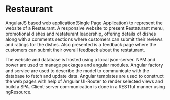 # Restaurant
AngularJS based web application(Single Page Application) to represent the website of a Restaurant.
A responsive website to present Restaturant menu, promotional dishes and restaturant leadership, offering details of dishes along with a comments sections where customers can submit their reviews and ratings for the dishes. Also presented is a feedback page where the customers can submit their overall feedback about the restaturant.

The website and database is hosted using a local json-server. NPM and bower are used to manage packages and angular modules. Angular factory and service are used to describe the model to communicate with the database to fetch and update data.
Angular templates are used to construct the web pages with help of Angular UI-Router to render selected views and build a SPA.
Client-server communication is done in a RESTful manner using ngResource.
